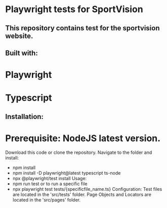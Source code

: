 # Playwright tests for SportVision
## This repository contains test for the sportvision website.
## Built with:
  # Playwright
# Typescript
## Installation:
# Prerequisite: NodeJS latest version. 
Download this code or clone the repository.
Navigate to the folder and install:
  - npm install
  - npm install -D playwright@latest typescript ts-node
  - npx @playwright/test install
Usage:
- npm run test
  or to run a specific file
- npx playwright test tests/{specificfile_name.ts}
Configuration:
Test files are located in the 'src/tests' folder.
Page Objects and Locators are located in the 'src/pages' folder.


